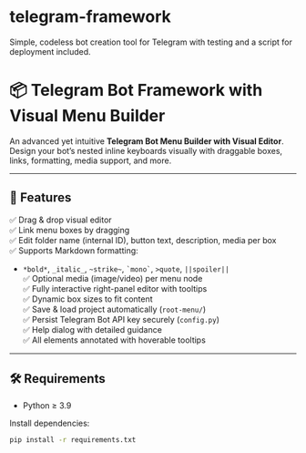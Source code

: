 # telegram-framework
Simple, codeless bot creation tool for Telegram with testing and a script for deployment included. 

# 📦 Telegram Bot Framework with Visual Menu Builder

An advanced yet intuitive **Telegram Bot Menu Builder with Visual Editor**.  
Design your bot’s nested inline keyboards visually with draggable boxes, links, formatting, media support, and more.

---

## 🚀 Features
✅ Drag & drop visual editor  
✅ Link menu boxes by dragging  
✅ Edit folder name (internal ID), button text, description, media per box  
✅ Supports Markdown formatting:  
   - `*bold*`, `_italic_`, `~strike~`, `` `mono` ``, `>quote`, `||spoiler||`  
✅ Optional media (image/video) per menu node  
✅ Fully interactive right-panel editor with tooltips  
✅ Dynamic box sizes to fit content  
✅ Save & load project automatically (`root-menu/`)  
✅ Persist Telegram Bot API key securely (`config.py`)  
✅ Help dialog with detailed guidance  
✅ All elements annotated with hoverable tooltips  

---

## 🛠 Requirements
- Python ≥ 3.9

Install dependencies:
```bash
pip install -r requirements.txt
